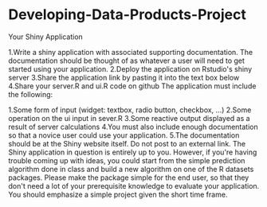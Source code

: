 # Developing-Data-Products-Project

Your Shiny Application

1.Write a shiny application with associated supporting documentation. 
The documentation should be thought of as whatever a user will need to get started using your application.
2.Deploy the application on Rstudio's shiny server
3.Share the application link by pasting it into the text box below
4.Share your server.R and ui.R code on github
The application must include the following:

1.Some form of input (widget: textbox, radio button, checkbox, ...)
2.Some operation on the ui input in sever.R
3.Some reactive output displayed as a result of server calculations
4.You must also include enough documentation so that a novice user could use your application.
5.The documentation should be at the Shiny website itself. Do not post to an external link.
The Shiny application in question is entirely up to you. However, if you're having trouble coming up with ideas, 
you could start from the simple prediction algorithm done in class and build a new algorithm on one of the R datasets packages. 
Please make the package simple for the end user, so that they don't need a lot of your prerequisite knowledge to evaluate your application.
You should emphasize a simple project given the short time frame.  
